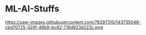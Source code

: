 # ML-AI-Stuffs
https://user-images.githubusercontent.com/78297310/143735048-cbd70725-326f-48b9-bc82-719d923d223c.png
